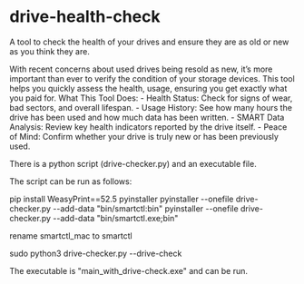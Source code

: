 # drive-health-check
A tool to check the health of your drives and ensure they are as old or new as you think they are.

With recent concerns about used drives being resold as new, it’s more important than ever to verify the condition of your storage devices. This tool helps you quickly assess the health, usage, ensuring you get exactly what you paid for.
  What This Tool Does:
    - Health Status: Check for signs of wear, bad sectors, and overall lifespan.
    - Usage History: See how many hours the drive has been used and how much data has been written.
    - SMART Data Analysis: Review key health indicators reported by the drive itself.
    - Peace of Mind: Confirm whether your drive is truly new or has been previously used.


There is a python script (drive-checker.py) and an executable file.

The script can be run as follows:

pip install WeasyPrint==52.5 pyinstaller
pyinstaller --onefile drive-checker.py --add-data "bin/smartctl:bin"
pyinstaller --onefile drive-checker.py --add-data "bin/smartctl.exe;bin"

rename smartctl_mac to smartctl

sudo python3 drive-checker.py --drive-check


The executable is "main_with_drive-check.exe" and can be run.
